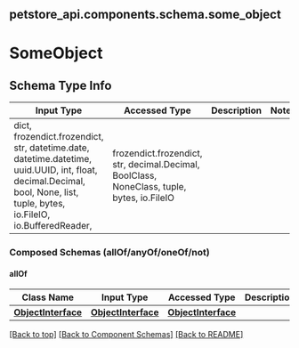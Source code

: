 <a name="top"></a>
## petstore_api.components.schema.some_object
# SomeObject

## Schema Type Info
Input Type | Accessed Type | Description | Notes
------------ | ------------- | ------------- | -------------
dict, frozendict.frozendict, str, datetime.date, datetime.datetime, uuid.UUID, int, float, decimal.Decimal, bool, None, list, tuple, bytes, io.FileIO, io.BufferedReader,  | frozendict.frozendict, str, decimal.Decimal, BoolClass, NoneClass, tuple, bytes, io.FileIO |  |

### Composed Schemas (allOf/anyOf/oneOf/not)
#### allOf
Class Name | Input Type | Accessed Type | Description | Notes
------------- | ------------- | ------------- | ------------- | -------------
[**ObjectInterface**](object_interface.ObjectInterface.md) | [**ObjectInterface**](object_interface.ObjectInterface.md) | [**ObjectInterface**](object_interface.ObjectInterface.md) |  |

[[Back to top]](#top) [[Back to Component Schemas]](../../../README.md#Component-Schemas) [[Back to README]](../../../README.md)
